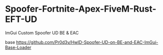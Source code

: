 # Spoofer-Fortnite-Apex-FiveM-Rust-EFT-UD
ImGui Custom Spoofer UD BE &amp; EAC


base https://github.com/Pr0d3v/HwID-Spoofer-UD-on-BE-and-EAC-ImGui-Base-Loader




















